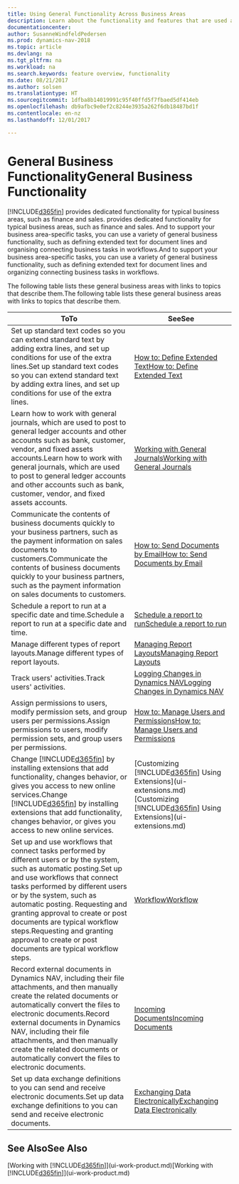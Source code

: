 ```yaml
---
title: Using General Functionality Across Business Areas
description: Learn about the functionality and features that are used across business areas in Dynamics NAV.
documentationcenter: 
author: SusanneWindfeldPedersen
ms.prod: dynamics-nav-2018
ms.topic: article
ms.devlang: na
ms.tgt_pltfrm: na
ms.workload: na
ms.search.keywords: feature overview, functionality
ms.date: 08/21/2017
ms.author: solsen
ms.translationtype: HT
ms.sourcegitcommit: 1dfba8b14019991c95f40ffd5f7fbaed5df414eb
ms.openlocfilehash: db9afbc9e0ef2c8244e3935a262f6db18487bd1f
ms.contentlocale: en-nz
ms.lasthandoff: 12/01/2017

---
```

# <a name="general-business-functionality"></a><span data-ttu-id="4d4fe-103">General Business Functionality</span><span class="sxs-lookup"><span data-stu-id="4d4fe-103">General Business Functionality</span></span>
[!INCLUDE[d365fin](includes/d365fin_md.md)]<span data-ttu-id="4d4fe-104"> provides dedicated functionality for typical business areas, such as finance and sales.</span><span class="sxs-lookup"><span data-stu-id="4d4fe-104"> provides dedicated functionality for typical business areas, such as finance and sales.</span></span> <span data-ttu-id="4d4fe-105">And to support your business area-specific tasks, you can use a variety of general business functionality, such as defining extended text for document lines and organising connecting business tasks in workflows.</span><span class="sxs-lookup"><span data-stu-id="4d4fe-105">And to support your business area-specific tasks, you can use a variety of general business functionality, such as defining extended text for document lines and organizing connecting business tasks in workflows.</span></span>

<span data-ttu-id="4d4fe-106">The following table lists these general business areas with links to topics that describe them.</span><span class="sxs-lookup"><span data-stu-id="4d4fe-106">The following table lists these general business areas with links to topics that describe them.</span></span>

| <span data-ttu-id="4d4fe-107">To</span><span class="sxs-lookup"><span data-stu-id="4d4fe-107">To</span></span> | <span data-ttu-id="4d4fe-108">See</span><span class="sxs-lookup"><span data-stu-id="4d4fe-108">See</span></span> |
| --- | --- |
| <span data-ttu-id="4d4fe-109">Set up standard text codes so you can extend standard text by adding extra lines, and set up conditions for use of the extra lines.</span><span class="sxs-lookup"><span data-stu-id="4d4fe-109">Set up standard text codes so you can extend standard text by adding extra lines, and set up conditions for use of the extra lines.</span></span> |[<span data-ttu-id="4d4fe-110">How to: Define Extended Text</span><span class="sxs-lookup"><span data-stu-id="4d4fe-110">How to: Define Extended Text</span></span>](ui-how-define-ext-text.md) |
| <span data-ttu-id="4d4fe-111">Learn how to work with general journals, which are used to post to general ledger accounts and other accounts such as bank, customer, vendor, and fixed assets accounts.</span><span class="sxs-lookup"><span data-stu-id="4d4fe-111">Learn how to work with general journals, which are used to post to general ledger accounts and other accounts such as bank, customer, vendor, and fixed assets accounts.</span></span> |[<span data-ttu-id="4d4fe-112">Working with General Journals</span><span class="sxs-lookup"><span data-stu-id="4d4fe-112">Working with General Journals</span></span>](ui-work-general-journals.md) |
| <span data-ttu-id="4d4fe-113">Communicate the contents of business documents quickly to your business partners, such as the payment information on sales documents to customers.</span><span class="sxs-lookup"><span data-stu-id="4d4fe-113">Communicate the contents of business documents quickly to your business partners, such as the payment information on sales documents to customers.</span></span> |[<span data-ttu-id="4d4fe-114">How to: Send Documents by Email</span><span class="sxs-lookup"><span data-stu-id="4d4fe-114">How to: Send Documents by Email</span></span>](ui-how-send-documents-email.md) |
| <span data-ttu-id="4d4fe-115">Schedule a report to run at a specific date and time.</span><span class="sxs-lookup"><span data-stu-id="4d4fe-115">Schedule a report to run at a specific date and time.</span></span> |[<span data-ttu-id="4d4fe-116">Schedule a report to run</span><span class="sxs-lookup"><span data-stu-id="4d4fe-116">Schedule a report to run</span></span>](ui-work-report.md#ScheduleReport) |
| <span data-ttu-id="4d4fe-117">Manage different types of report layouts.</span><span class="sxs-lookup"><span data-stu-id="4d4fe-117">Manage different types of report layouts.</span></span> |[<span data-ttu-id="4d4fe-118">Managing Report Layouts</span><span class="sxs-lookup"><span data-stu-id="4d4fe-118">Managing Report Layouts</span></span>](ui-manage-report-layouts.md) |
| <span data-ttu-id="4d4fe-119">Track users' activities.</span><span class="sxs-lookup"><span data-stu-id="4d4fe-119">Track users' activities.</span></span>|[<span data-ttu-id="4d4fe-120">Logging Changes in Dynamics NAV</span><span class="sxs-lookup"><span data-stu-id="4d4fe-120">Logging Changes in Dynamics NAV</span></span>](across-log-changes.md)|
|<span data-ttu-id="4d4fe-121">Assign permissions to users, modify permission sets, and group users per permissions.</span><span class="sxs-lookup"><span data-stu-id="4d4fe-121">Assign permissions to users, modify permission sets, and group users per permissions.</span></span>|[<span data-ttu-id="4d4fe-122">How to: Manage Users and Permissions</span><span class="sxs-lookup"><span data-stu-id="4d4fe-122">How to: Manage Users and Permissions</span></span>](ui-how-users-permissions.md)|
| <span data-ttu-id="4d4fe-123">Change [!INCLUDE[d365fin](includes/d365fin_md.md)] by installing extensions that add functionality, changes behavior, or gives you access to new online services.</span><span class="sxs-lookup"><span data-stu-id="4d4fe-123">Change [!INCLUDE[d365fin](includes/d365fin_md.md)] by installing extensions that add functionality, changes behavior, or gives you access to new online services.</span></span> |<span data-ttu-id="4d4fe-124">[Customizing [!INCLUDE[d365fin](includes/d365fin_md.md)] Using Extensions](ui-extensions.md)</span><span class="sxs-lookup"><span data-stu-id="4d4fe-124">[Customizing [!INCLUDE[d365fin](includes/d365fin_md.md)] Using Extensions](ui-extensions.md)</span></span> |
|<span data-ttu-id="4d4fe-125">Set up and use workflows that connect tasks performed by different users or by the system, such as automatic posting.</span><span class="sxs-lookup"><span data-stu-id="4d4fe-125">Set up and use workflows that connect tasks performed by different users or by the system, such as automatic posting.</span></span> <span data-ttu-id="4d4fe-126">Requesting and granting approval to create or post documents are typical workflow steps.</span><span class="sxs-lookup"><span data-stu-id="4d4fe-126">Requesting and granting approval to create or post documents are typical workflow steps.</span></span>|[<span data-ttu-id="4d4fe-127">Workflow</span><span class="sxs-lookup"><span data-stu-id="4d4fe-127">Workflow</span></span>](across-workflow.md)|
|<span data-ttu-id="4d4fe-128">Record external documents in Dynamics NAV, including their file attachments, and then manually create the related documents or automatically convert the files to electronic documents.</span><span class="sxs-lookup"><span data-stu-id="4d4fe-128">Record external documents in Dynamics NAV, including their file attachments, and then manually create the related documents or automatically convert the files to electronic documents.</span></span>|[<span data-ttu-id="4d4fe-129">Incoming Documents</span><span class="sxs-lookup"><span data-stu-id="4d4fe-129">Incoming Documents</span></span>](across-income-documents.md)|
| <span data-ttu-id="4d4fe-130">Set up data exchange definitions to you can send and receive electronic documents.</span><span class="sxs-lookup"><span data-stu-id="4d4fe-130">Set up data exchange definitions to you can send and receive electronic documents.</span></span> |[<span data-ttu-id="4d4fe-131">Exchanging Data Electronically</span><span class="sxs-lookup"><span data-stu-id="4d4fe-131">Exchanging Data Electronically</span></span>](across-data-exchange.md) |

## <a name="see-also"></a><span data-ttu-id="4d4fe-132">See Also</span><span class="sxs-lookup"><span data-stu-id="4d4fe-132">See Also</span></span>
<span data-ttu-id="4d4fe-133">[Working with [!INCLUDE[d365fin](includes/d365fin_md.md)]](ui-work-product.md)</span><span class="sxs-lookup"><span data-stu-id="4d4fe-133">[Working with [!INCLUDE[d365fin](includes/d365fin_md.md)]](ui-work-product.md)</span></span>

